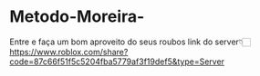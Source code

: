 # Metodo-Moreira-
Entre e faça um bom aproveito do seus roubos 
link do server👇🏻https://www.roblox.com/share?code=87c66f51f5c5204fba5779af3f19def5&type=Server
